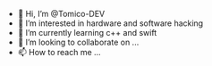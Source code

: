 - 👋 Hi, I’m @Tomico-DEV
- 👀 I’m interested in hardware and software hacking
- 🌱 I’m currently learning c++ and swift
- 💞️ I’m looking to collaborate on ...
- 📫 How to reach me ...

<!---
Tomico-DEV/Tomico-DEV is a ✨ special ✨ repository because its `README.md` (this file) appears on your GitHub profile.
You can click the Preview link to take a look at your changes.
--->
